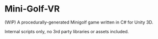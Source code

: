 # Mini-Golf-VR

(WIP) A procedurally-generated Minigolf game written in C# for Unity 3D. 

Internal scripts only, no 3rd party libraries or assets included.
